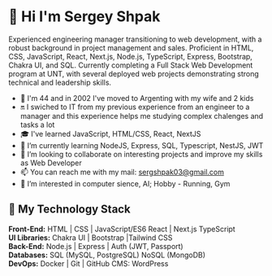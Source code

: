# 👋 Hi I'm Sergey Shpak
Experienced engineering manager transitioning to web development, with a robust background in project management and sales. Proficient in HTML, CSS, JavaScript, React, Next.js, Node.js, TypeScript, Express, Bootstrap, Chakra UI, and SQL. Currently completing a Full Stack Web Development program at UNT, with several deployed web projects demonstrating strong technical and leadership skills.
- 🎲️ I'm 44 and in 2002 I've moved to Argenting with my wife and 2 kids
- 🔛️ I swiched to IT from my previous experience from an engineer to a manager and this experience helps me studying complex chalenges and tasks a lot
- 🎓️ I've learned JavaScript, HTML/CSS, React, NextJS
- 🌱 I’m currently learning  NodeJS, Express, SQL, Typescript, NestJS, JWT
- 💞️ I’m looking to collaborate on interesting projects and improve my skills as Web Developer
- 📫 You can reach me with my mail: sergshpak03@gmail.com
- 👀 I’m interested in computer sience, AI; Hobby - Running, Gym

## 🤹️ My Technology Stack
**Front-End:**
HTML | CSS | JavaScript/ES6
React | Next.js 
TypeScript\
**UI Libraries:**
Chakra UI | Bootstrap |Tailwind CSS\
**Back-End:**
Node.js | Express | Auth (JWT, Passport)\
**Databases:**
SQL (MySQL, PostgreSQL)
NoSQL (MongoDB)\
**DevOps:**
Docker | Git | GitHub
CMS:
WordPress

